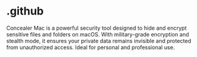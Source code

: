 # .github
Concealer Mac is a powerful security tool designed to hide and encrypt sensitive files and folders on macOS. With military-grade encryption and stealth mode, it ensures your private data remains invisible and protected from unauthorized access. Ideal for personal and professional use.

